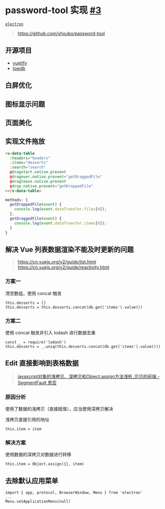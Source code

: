 # password-tool 实现 [#3](https://github.com/vhxubo/blog/issues/3)

[`electron`](https://github.com/vhxubo/blog/issues?q=label:electron)

> https://github.com/vhxubo/password-tool

## 开源项目

- [vuetify](https://github.com/vuetifyjs/vuetify)
- [lowdb](https://github.com/typicode/lowdb)

## 白屏优化

## 图标显示问题

## 页面美化

## 实现文件拖放

```html
<v-data-table
  :headers="headers"
  :items="desserts"
  :search="search"
  @dragstart.native.prevent
  @dragover.native.prevent="getDraggedFile"
  @dragleave.native.prevent
  @drop.native.prevent="getDroppedFile"
></v-data-table>
```

```javascript
methods: {
  getDroppedFile(event) {
    console.log(event.dataTransfer.files[0]);
  },
  getDraggedFile(event) {
    console.log(event.dataTransfer.items[0]);
  }
}
```

## 解决 Vue 列表数据渲染不能及时更新的问题

> https://cn.vuejs.org/v2/guide/list.html
> https://cn.vuejs.org/v2/guide/reactivity.html

### 方案一

清空数组，使用 concat 触发

```
this.desserts = []
this.desserts = this.desserts.concat(db.get('items').value())
```

### 方案二
使用 concat 触发并引入 lodash 进行数据去重

```
const _ = require('lodash')
this.desserts = _.uniq(this.desserts.concat(db.get('items').value()))
```

## Edit 直接影响到表格数据

> [javascript对象的浅拷贝、深拷贝和Object.assign方法浅析_贝贝的前端 - SegmentFault 思否](https://segmentfault.com/a/1190000014107100)

### 原因分析
使用了数据的浅拷贝（直接赋值），应当使用深拷贝解决

浅拷贝直接引用的地址

```
this.item = item
```

### 解决方案
使用数据的深拷贝对数据进行转移

```
this.item = Object.assign({}, item)
```

## 去除默认应用菜单

```
import { app, protocol, BrowserWindow, Menu } from 'electron'
...
Menu.setApplicationMenu(null)
```